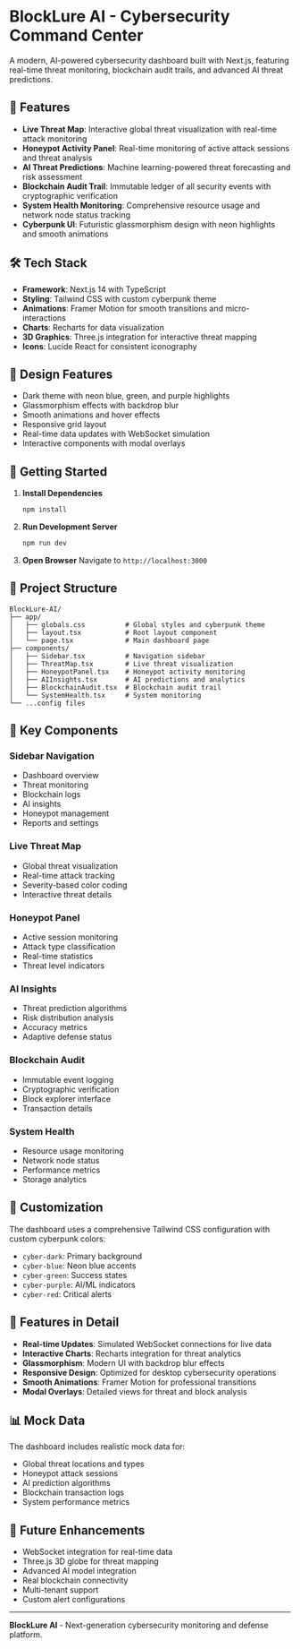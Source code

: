 # BlockLure AI - Cybersecurity Command Center

A modern, AI-powered cybersecurity dashboard built with Next.js, featuring real-time threat monitoring, blockchain audit trails, and advanced AI threat predictions.

## 🚀 Features

- **Live Threat Map**: Interactive global threat visualization with real-time attack monitoring
- **Honeypot Activity Panel**: Real-time monitoring of active attack sessions and threat analysis
- **AI Threat Predictions**: Machine learning-powered threat forecasting and risk assessment
- **Blockchain Audit Trail**: Immutable ledger of all security events with cryptographic verification
- **System Health Monitoring**: Comprehensive resource usage and network node status tracking
- **Cyberpunk UI**: Futuristic glassmorphism design with neon highlights and smooth animations

## 🛠 Tech Stack

- **Framework**: Next.js 14 with TypeScript
- **Styling**: Tailwind CSS with custom cyberpunk theme
- **Animations**: Framer Motion for smooth transitions and micro-interactions
- **Charts**: Recharts for data visualization
- **3D Graphics**: Three.js integration for interactive threat mapping
- **Icons**: Lucide React for consistent iconography

## 🎨 Design Features

- Dark theme with neon blue, green, and purple highlights
- Glassmorphism effects with backdrop blur
- Smooth animations and hover effects
- Responsive grid layout
- Real-time data updates with WebSocket simulation
- Interactive components with modal overlays

## 🚦 Getting Started

1. **Install Dependencies**
   ```bash
   npm install
   ```

2. **Run Development Server**
   ```bash
   npm run dev
   ```

3. **Open Browser**
   Navigate to `http://localhost:3000`

## 📁 Project Structure

```
BlockLure-AI/
├── app/
│   ├── globals.css          # Global styles and cyberpunk theme
│   ├── layout.tsx           # Root layout component
│   └── page.tsx             # Main dashboard page
├── components/
│   ├── Sidebar.tsx          # Navigation sidebar
│   ├── ThreatMap.tsx        # Live threat visualization
│   ├── HoneypotPanel.tsx    # Honeypot activity monitoring
│   ├── AIInsights.tsx       # AI predictions and analytics
│   ├── BlockchainAudit.tsx  # Blockchain audit trail
│   └── SystemHealth.tsx     # System monitoring
└── ...config files
```

## 🎯 Key Components

### Sidebar Navigation
- Dashboard overview
- Threat monitoring
- Blockchain logs
- AI insights
- Honeypot management
- Reports and settings

### Live Threat Map
- Global threat visualization
- Real-time attack tracking
- Severity-based color coding
- Interactive threat details

### Honeypot Panel
- Active session monitoring
- Attack type classification
- Real-time statistics
- Threat level indicators

### AI Insights
- Threat prediction algorithms
- Risk distribution analysis
- Accuracy metrics
- Adaptive defense status

### Blockchain Audit
- Immutable event logging
- Cryptographic verification
- Block explorer interface
- Transaction details

### System Health
- Resource usage monitoring
- Network node status
- Performance metrics
- Storage analytics

## 🔧 Customization

The dashboard uses a comprehensive Tailwind CSS configuration with custom cyberpunk colors:

- `cyber-dark`: Primary background
- `cyber-blue`: Neon blue accents
- `cyber-green`: Success states
- `cyber-purple`: AI/ML indicators
- `cyber-red`: Critical alerts

## 🌟 Features in Detail

- **Real-time Updates**: Simulated WebSocket connections for live data
- **Interactive Charts**: Recharts integration for threat analytics
- **Glassmorphism**: Modern UI with backdrop blur effects
- **Responsive Design**: Optimized for desktop cybersecurity operations
- **Smooth Animations**: Framer Motion for professional transitions
- **Modal Overlays**: Detailed views for threat and block analysis

## 📊 Mock Data

The dashboard includes realistic mock data for:
- Global threat locations and types
- Honeypot attack sessions
- AI prediction algorithms
- Blockchain transaction logs
- System performance metrics

## 🔮 Future Enhancements

- WebSocket integration for real-time data
- Three.js 3D globe for threat mapping
- Advanced AI model integration
- Real blockchain connectivity
- Multi-tenant support
- Custom alert configurations

---

**BlockLure AI** - Next-generation cybersecurity monitoring and defense platform.
